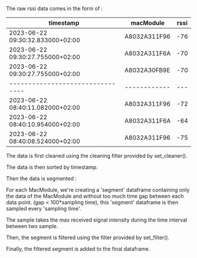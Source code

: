 The raw rssi data comes in the form of :

| timestamp                        | macModule    | rssi |
| -------------------------------- | ------------ | ---  |
| 2023-06-22 09:30:32.833000+02:00 | A8032A311F96 | -76  |
| 2023-06-22 09:30:27.755000+02:00 | A8032A311F6A | -70  |
| 2023-06-22 09:30:27.755000+02:00 | A8032A30FB9E | -70  |
| -------------------------------- | ------------ | ---  |
| 2023-06-22 08:40:11.082000+02:00 | A8032A311F96 | -72  |
| 2023-06-22 08:40:10.954000+02:00 | A8032A311F6A | -64  |
| 2023-06-22 08:40:08.524000+02:00 | A8032A311F96 | -75  |

The data is first cleaned using the cleaning filter provided by set_cleaner().

The data is then sorted by timestamp.

Then the data is segmented :

   For each MacModule, we're creating a 'segment' dataframe containing only the data of the MacModule and without too much time gap between each data point. (gap < 100*sampling time),  this 'segment' dataframe is then sampled every 'sampling time'.
   
   The sample takes the max received signal intensity during the time interval between two sample.
   
   Then, the segment is filtered using the filter provided by set_filter().

   Finally, the filtered segment is added to the final dataframe.